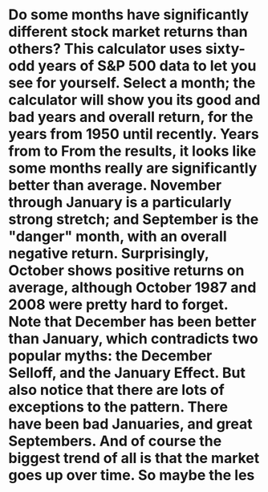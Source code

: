 # Do some months have significantly different stock market returns than others?  This calculator uses sixty-odd years of S&P 500 data to let you see for yourself. Select a month; the calculator will show you its good and bad years and overall return, for the years from 1950 until recently.       Years from  to          From the results, it looks like some months really are significantly better than average. November through January is a particularly strong stretch; and September is the "danger" month, with an overall negative return. Surprisingly, October shows positive returns on average, although October 1987 and 2008 were pretty hard to forget.  Note that December has been better than January, which contradicts two popular myths: the December Selloff, and the January Effect.  But also notice that there are lots of exceptions to the pattern. There have been bad Januaries, and great Septembers. And of course the biggest trend of all is that the market goes up over time. So maybe the les